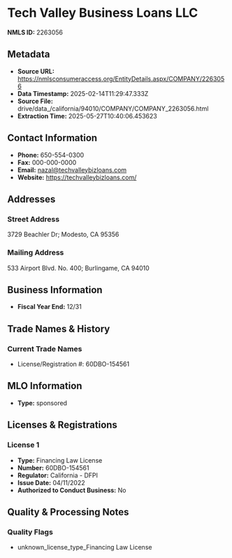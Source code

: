 # Tech Valley Business Loans LLC

**NMLS ID:** 2263056

## Metadata
- **Source URL:** https://nmlsconsumeraccess.org/EntityDetails.aspx/COMPANY/2263056
- **Data Timestamp:** 2025-02-14T11:29:47.333Z
- **Source File:** drive/data_/california/94010/COMPANY/COMPANY_2263056.html
- **Extraction Time:** 2025-05-27T10:40:06.453623

## Contact Information
- **Phone:** 650-554-0300
- **Fax:** 000-000-0000
- **Email:** nazal@techvalleybizloans.com
- **Website:** https://techvalleybizloans.com/

## Addresses
### Street Address
3729 Beachler Dr; Modesto, CA 95356

### Mailing Address
533 Airport Blvd. No. 400; Burlingame, CA 94010

## Business Information
- **Fiscal Year End:** 12/31

## Trade Names & History
### Current Trade Names
- License/Registration #: 60DBO-154561

## MLO Information
- **Type:** sponsored

## Licenses & Registrations

### License 1
- **Type:** Financing Law License
- **Number:** 60DBO-154561
- **Regulator:** California - DFPI
- **Issue Date:** 04/11/2022
- **Authorized to Conduct Business:** No

## Quality & Processing Notes
### Quality Flags
- unknown_license_type_Financing Law License
